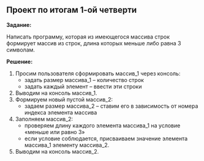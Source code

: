 ## Проект по итогам 1-ой четверти

**Задание:** 

Написать программу, которая из имеющегося массива строк формирует массив из строк, длина которых меньше либо равна 3 символам.

**Решение:**

1. Просим пользователя сформировать массив_1 через консоль:
    * задать размер массива_1 – количество строк
    * задать каждый элемент – ввести эти строки
2. Выводим на консоль массив_1.
3. Формируем новый пустой массив_2:
    * задаем размер массива_2 – ставим его в зависимость от номера индекса элемента массива
4. Заполняем массив_2:
    * проверяем длину каждого элемента массива_1 на условие «меньше или равно 3»
    * если условие соблюдается, присваиваем значение элемента массива_1 элементу массива_2.
5. Выводим на консоль массив_2.

